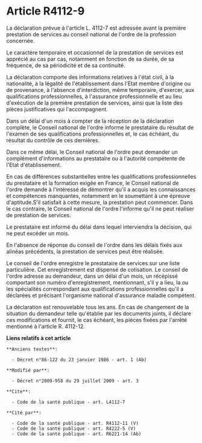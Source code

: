# Article R4112-9

La déclaration prévue à l'article L. 4112-7 est adressée avant la première prestation de services au conseil national de
l'ordre de la profession concernée. 

Le caractère temporaire et occasionnel de la prestation de services est apprécié au cas par cas, notamment en fonction de sa
durée, de sa fréquence, de sa périodicité et de sa continuité. 

La déclaration comporte des informations relatives à l'état civil, à la nationalité, à la légalité de l'établissement dans
l'Etat membre d'origine ou de provenance, à l'absence d'interdiction, même temporaire, d'exercer, aux qualifications
professionnelles, à l'assurance professionnelle et au lieu d'exécution de la première prestation de services, ainsi que la
liste des pièces justificatives qui l'accompagnent. 

Dans un délai d'un mois à compter de la réception de la déclaration complète, le Conseil national de l'ordre informe le
prestataire du résultat de l'examen de ses qualifications professionnelles et, le cas échéant, du résultat du contrôle de ces
dernières. 

Dans ce même délai, le Conseil national de l'ordre peut demander un complément d'informations au prestataire ou à l'autorité
compétente de l'Etat d'établissement. 

En cas de différences substantielles entre les qualifications professionnelles du prestataire et la formation exigée en
France, le Conseil national de l'ordre demande à l'intéressé de démontrer qu'il a acquis les connaissances et compétences
manquantes, notamment en le soumettant à une épreuve d'aptitude.S'il satisfait à cette mesure, la prestation peut commencer.
Dans le cas contraire, le Conseil national de l'ordre l'informe qu'il ne peut réaliser de prestation de services. 

Le prestataire est informé du délai dans lequel interviendra la décision, qui ne peut excéder un mois. 

En l'absence de réponse du conseil de l'ordre dans les délais fixés aux alinéas précédents, la prestation de services peut
être réalisée. 

Le conseil de l'ordre enregistre le prestataire de services sur une liste particulière. Cet enregistrement est dispensé de
cotisation. Le conseil de l'ordre adresse au demandeur, dans un délai d'un mois, un récépissé comportant son numéro
d'enregistrement, mentionnant, s'il y a lieu, la ou les spécialités correspondant aux qualifications professionnelles qu'il a
déclarées et précisant l'organisme national d'assurance maladie compétent. 

La déclaration est renouvelable tous les ans. En cas de changement de la situation du demandeur telle qu'établie par les
documents joints, il déclare ces modifications et fournit, le cas échéant, les pièces fixées par l'arrêté mentionné à
l'article R. 4112-12.

**Liens relatifs à cet article**

	**Anciens textes**:

	  - Décret n°86-122 du 23 janvier 1986 - art. 1 (Ab)

	**Modifié par**:

	  - Décret n°2009-958 du 29 juillet 2009 - art. 3

	**Cite**:

	  - Code de la santé publique - art. L4112-7

	**Cité par**:

	  - Code de la santé publique - art. R4112-11 (V)
	  - Code de la santé publique - art. R4222-5 (V)
	  - Code de la santé publique - art. R6221-14 (Ab)
